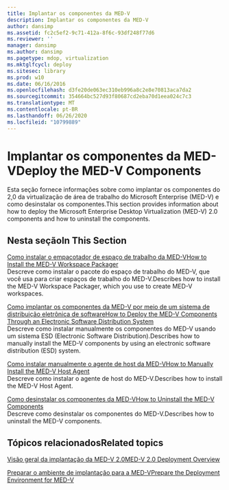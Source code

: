 ```yaml
---
title: Implantar os componentes da MED-V
description: Implantar os componentes da MED-V
author: dansimp
ms.assetid: fc2c5ef2-9c71-412a-8f6c-93df248f77d6
ms.reviewer: ''
manager: dansimp
ms.author: dansimp
ms.pagetype: mdop, virtualization
ms.mktglfcycl: deploy
ms.sitesec: library
ms.prod: w10
ms.date: 06/16/2016
ms.openlocfilehash: d3fe20de063ec310eb996a8c2e8e70813aca7da2
ms.sourcegitcommit: 354664bc527d93f80687cd2eba70d1eea024c7c3
ms.translationtype: MT
ms.contentlocale: pt-BR
ms.lasthandoff: 06/26/2020
ms.locfileid: "10799889"
---
```

# <span data-ttu-id="f0364-103">Implantar os componentes da MED-V</span><span class="sxs-lookup"><span data-stu-id="f0364-103">Deploy the MED-V Components</span></span>


<span data-ttu-id="f0364-104">Esta seção fornece informações sobre como implantar os componentes do 2,0 da virtualização de área de trabalho do Microsoft Enterprise (MED-V) e como desinstalar os componentes.</span><span class="sxs-lookup"><span data-stu-id="f0364-104">This section provides information about how to deploy the Microsoft Enterprise Desktop Virtualization (MED-V) 2.0 components and how to uninstall the components.</span></span>

## <span data-ttu-id="f0364-105">Nesta seção</span><span class="sxs-lookup"><span data-stu-id="f0364-105">In This Section</span></span>


<a href="" id="how-to-install-the-med-v-workspace-packager"></a>[<span data-ttu-id="f0364-106">Como instalar o empacotador de espaço de trabalho da MED-V</span><span class="sxs-lookup"><span data-stu-id="f0364-106">How to Install the MED-V Workspace Packager</span></span>](how-to-install-the-med-v-workspace-packager.md)  
<span data-ttu-id="f0364-107">Descreve como instalar o pacote do espaço de trabalho do MED-V, que você usa para criar espaços de trabalho do MED-V.</span><span class="sxs-lookup"><span data-stu-id="f0364-107">Describes how to install the MED-V Workspace Packager, which you use to create MED-V workspaces.</span></span>

<a href="" id="how-to-deploy-the-med-v-components-through-an-electronic-software-distribution-system"></a>[<span data-ttu-id="f0364-108">Como implantar os componentes da MED-V por meio de um sistema de distribuição eletrônica de software</span><span class="sxs-lookup"><span data-stu-id="f0364-108">How to Deploy the MED-V Components Through an Electronic Software Distribution System</span></span>](how-to-deploy-the-med-v-components-through-an-electronic-software-distribution-system.md)  
<span data-ttu-id="f0364-109">Descreve como instalar manualmente os componentes do MED-V usando um sistema ESD (Electronic Software Distribution).</span><span class="sxs-lookup"><span data-stu-id="f0364-109">Describes how to manually install the MED-V components by using an electronic software distribution (ESD) system.</span></span>

<a href="" id="how-to-manually-install-the-med-v-host-agent"></a>[<span data-ttu-id="f0364-110">Como instalar manualmente o agente de host da MED-V</span><span class="sxs-lookup"><span data-stu-id="f0364-110">How to Manually Install the MED-V Host Agent</span></span>](how-to-manually-install-the-med-v-host-agent.md)  
<span data-ttu-id="f0364-111">Descreve como instalar o agente de host do MED-V.</span><span class="sxs-lookup"><span data-stu-id="f0364-111">Describes how to install the MED-V Host Agent.</span></span>

<a href="" id="how-to-uninstall-the-med-v-components"></a>[<span data-ttu-id="f0364-112">Como desinstalar os componentes da MED-V</span><span class="sxs-lookup"><span data-stu-id="f0364-112">How to Uninstall the MED-V Components</span></span>](how-to-uninstall-the-med-v-components.md)  
<span data-ttu-id="f0364-113">Descreve como desinstalar os componentes do MED-V.</span><span class="sxs-lookup"><span data-stu-id="f0364-113">Describes how to uninstall the MED-V components.</span></span>

## <span data-ttu-id="f0364-114">Tópicos relacionados</span><span class="sxs-lookup"><span data-stu-id="f0364-114">Related topics</span></span>


[<span data-ttu-id="f0364-115">Visão geral da implantação da MED-V 2.0</span><span class="sxs-lookup"><span data-stu-id="f0364-115">MED-V 2.0 Deployment Overview</span></span>](med-v-20-deployment-overview.md)

[<span data-ttu-id="f0364-116">Preparar o ambiente de implantação para a MED-V</span><span class="sxs-lookup"><span data-stu-id="f0364-116">Prepare the Deployment Environment for MED-V</span></span>](prepare-the-deployment-environment-for-med-v.md)

 

 





